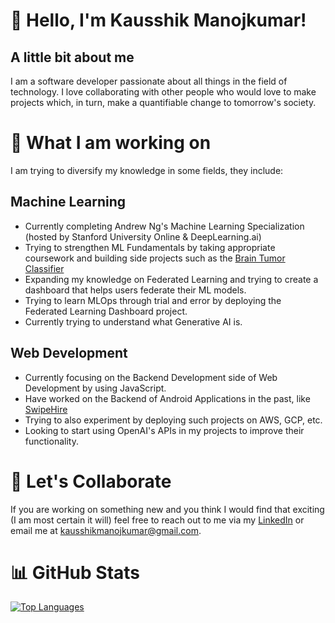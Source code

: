 # 👋 Hello, I'm Kausshik Manojkumar!
## A little bit about me
I am a software developer passionate about all things in the field of technology. I love collaborating with other people who would love to make projects which, in turn, make a quantifiable change to tomorrow's society.

# 👀 What I am working on
I am trying to diversify my knowledge in some fields, they include:
## Machine Learning
- Currently completing Andrew Ng's Machine Learning Specialization (hosted by Stanford University Online & DeepLearning.ai)
- Trying to strengthen ML Fundamentals by taking appropriate coursework and building side projects such as the [Brain Tumor Classifier](https://github.com/KAUSSHIK/BrainTumorClassification)
- Expanding my knowledge on Federated Learning and trying to create a dashboard that helps users federate their ML models.
- Trying to learn MLOps through trial and error by deploying the Federated Learning Dashboard project.
- Currently trying to understand what Generative AI is.

## Web Development
- Currently focusing on the Backend Development side of Web Development by using JavaScript.
- Have worked on the Backend of Android Applications in the past, like [SwipeHire](https://github.com/KAUSSHIK/coms309)
- Trying to also experiment by deploying such projects on AWS, GCP, etc.
- Looking to start using OpenAI's APIs in my projects to improve their functionality.

# 👬 Let's Collaborate
If you are working on something new and you think I would find that exciting (I am most certain it will) feel free to reach out to me via my [LinkedIn](https://linkedin.com/in/kausshikm/) or email me at [kausshikmanojkumar@gmail.com](mailto:kausshikmanojkumar@gmail.com).

# 📊 GitHub Stats
[![Top Languages](https://github-readme-stats.vercel.app/api/top-langs/?username=KAUSSHIK&layout=donut)](https://github.com/KAUSSHIK/github-readme-stats)
<!---
KAUSSHIK/KAUSSHIK is a ✨ special ✨ repository because its `README.md` (this file) appears on your GitHub profile.
You can click the Preview link to take a look at your changes.
--->
